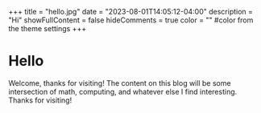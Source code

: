 +++
title = "hello.jpg"
date = "2023-08-01T14:05:12-04:00"
description = "Hi"
showFullContent = false
hideComments = true
color = "" #color from the theme settings
+++

# Hello 

Welcome, thanks for visiting! The content on this blog will be some
intersection of math, computing, and whatever else I find interesting. 
Thanks for visiting!
